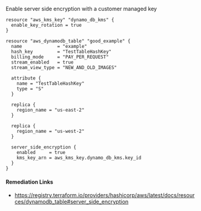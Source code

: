 
Enable server side encryption with a customer managed key

```hcl
resource "aws_kms_key" "dynamo_db_kms" {
  enable_key_rotation = true
}

resource "aws_dynamodb_table" "good_example" {
  name             = "example"
  hash_key         = "TestTableHashKey"
  billing_mode     = "PAY_PER_REQUEST"
  stream_enabled   = true
  stream_view_type = "NEW_AND_OLD_IMAGES"
  
  attribute {
    name = "TestTableHashKey"
    type = "S"
  }
  
  replica {
    region_name = "us-east-2"
  }
  
  replica {
    region_name = "us-west-2"
  }
  
  server_side_encryption {
    enabled     = true
    kms_key_arn = aws_kms_key.dynamo_db_kms.key_id
  }
}
```

#### Remediation Links
 - https://registry.terraform.io/providers/hashicorp/aws/latest/docs/resources/dynamodb_table#server_side_encryption
        